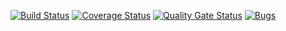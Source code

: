 [![Build Status](https://www.travis-ci.com/DanilaKostin/Dixie_land.svg?branch=master)](https://www.travis-ci.com/DanilaKostin/Dixie_land)
[![Coverage Status](https://coveralls.io/repos/github/DanilaKostin/Dixie_land/badge.svg)](https://coveralls.io/github/DanilaKostin/Dixie_land)
[![Quality Gate Status](https://sonarcloud.io/api/project_badges/measure?project=DanilaKostin_Dixie_land&metric=alert_status)](https://sonarcloud.io/dashboard?id=DanilaKostin_Dixie_land)
[![Bugs](https://sonarcloud.io/api/project_badges/measure?project=DanilaKostin_Dixie_land&metric=bugs)](https://sonarcloud.io/dashboard?id=DanilaKostin_Dixie_land)
